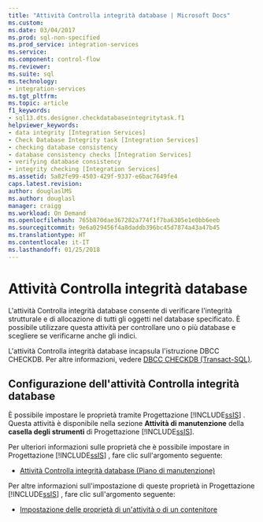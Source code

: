 ```yaml
---
title: "Attività Controlla integrità database | Microsoft Docs"
ms.custom: 
ms.date: 03/04/2017
ms.prod: sql-non-specified
ms.prod_service: integration-services
ms.service: 
ms.component: control-flow
ms.reviewer: 
ms.suite: sql
ms.technology:
- integration-services
ms.tgt_pltfrm: 
ms.topic: article
f1_keywords:
- sql13.dts.designer.checkdatabaseintegritytask.f1
helpviewer_keywords:
- data integrity [Integration Services]
- Check Database Integrity task [Integration Services]
- checking database consistency
- database consistency checks [Integration Services]
- verifying database consistency
- integrity checking [Integration Services]
ms.assetid: 5a82fe99-4503-429f-9337-e6bac7649fe4
caps.latest.revision: 
author: douglaslMS
ms.author: douglasl
manager: craigg
ms.workload: On Demand
ms.openlocfilehash: 765b870dae367282a774f1f7ba6305e1e0bb6eeb
ms.sourcegitcommit: 9e6a029456f4a8daddb396bc45d7874a43a47b45
ms.translationtype: HT
ms.contentlocale: it-IT
ms.lasthandoff: 01/25/2018
---
```

# <a name="check-database-integrity-task"></a>Attività Controlla integrità database
  L'attività Controlla integrità database consente di verificare l'integrità strutturale e di allocazione di tutti gli oggetti nel database specificato. È possibile utilizzare questa attività per controllare uno o più database e scegliere se verificarne anche gli indici.  
  
 L'attività Controlla integrità database incapsula l'istruzione DBCC CHECKDB. Per altre informazioni, vedere [DBCC CHECKDB &#40;Transact-SQL&#41;](../../t-sql/database-console-commands/dbcc-checkdb-transact-sql.md).  
  
## <a name="configuration-of-the-check-database-integrity-task"></a>Configurazione dell'attività Controlla integrità database  
 È possibile impostare le proprietà tramite Progettazione [!INCLUDE[ssIS](../../includes/ssis-md.md)] . Questa attività è disponibile nella sezione **Attività di manutenzione** della **casella degli strumenti** di Progettazione [!INCLUDE[ssIS](../../includes/ssis-md.md)].  
  
 Per ulteriori informazioni sulle proprietà che è possibile impostare in Progettazione [!INCLUDE[ssIS](../../includes/ssis-md.md)] , fare clic sull'argomento seguente:  
  
-   [Attività Controlla integrità database &#40;Piano di manutenzione&#41;](../../relational-databases/maintenance-plans/check-database-integrity-task-maintenance-plan.md)  
  
 Per altre informazioni sull'impostazione di queste proprietà in Progettazione [!INCLUDE[ssIS](../../includes/ssis-md.md)] , fare clic sull'argomento seguente:  
  
-   [Impostazione delle proprietà di un'attività o di un contenitore](http://msdn.microsoft.com/library/52d47ca4-fb8c-493d-8b2b-48bb269f859b)  
  
  
